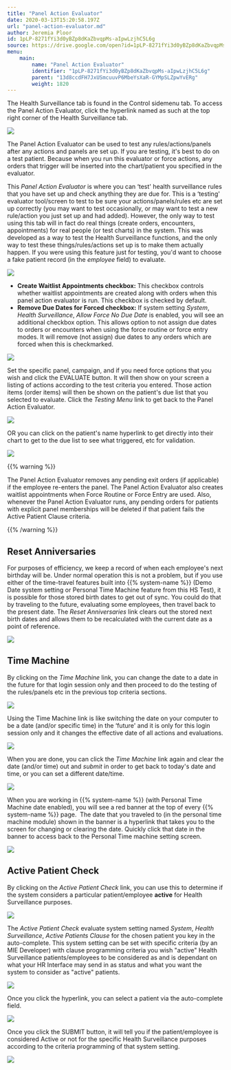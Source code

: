 ```yaml
---
title: "Panel Action Evaluator"
date: 2020-03-13T15:20:58.197Z
url: "panel-action-evaluator.md"
author: Jeremia Ploor
id: 1pLP-8271fYi3d0yBZp8dKaZbvqpMs-aIpwLzjhC5L6g
source: https://drive.google.com/open?id=1pLP-8271fYi3d0yBZp8dKaZbvqpMs-aIpwLzjhC5L6g
menu:
    main:
        name: "Panel Action Evaluator"
        identifier: "1pLP-8271fYi3d0yBZp8dKaZbvqpMs-aIpwLzjhC5L6g"
        parent: "13d8ccdFH7JxUSmcuuvP6MbeYsXaR-GYMpSLZpwYvERg"
        weight: 1820
---
```

The Health Surveillance tab is found in the Control sidemenu tab. To access the Panel Action Evaluator, click the hyperlink named as such at the top right corner of the Health Surveillance tab.

![](external_files/b211d9bcc80d217dd2d701df433cc93b.png)

The Panel Action Evaluator can be used to test any rules/actions/panels after any actions and panels are set up. If you are testing, it's best to do on a test patient. Because when you run this evaluator or force actions, any orders that trigger will be inserted into the chart/patient you specified in the evaluator.

This *Panel Action Evaluator* is where you can ‘test' health surveillance rules that you have set up and check anything they are due for. This is a ‘testing' evaluator tool/screen to test to be sure your actions/panels/rules etc are set up correctly (you may want to test occasionally, or may want to test a new rule/action you just set up and had added). However, the only way to test using this tab will in fact do real things (create orders, encounters, appointments) for real people (or test charts) in the system. This was developed as a way to test the Health Surveillance functions, and the only way to test these things/rules/actions set up is to make them actually happen. If you were using this feature just for testing, you'd want to choose a fake patient record (in the *employee* field) to evaluate.

![](external_files/552cb89c1abaa3f30d6620cf715fd88a.png)

* <strong>Create Waitlist Appointments checkbox:</strong> This checkbox controls whether waitlist appointments are created along with orders when this panel action evaluator is run. This checkbox is checked by default.
* <strong>Remove Due Dates for Forced checkbox:</strong> If system setting <em>System</em>, <em>Health Surveillance</em>, <em>Allow Force No Due Date</em> is enabled, you will see an additional checkbox option. This allows option to not assign due dates to orders or encounters when using the force routine or force entry modes. It will remove (not assign) due dates to any orders which are forced when this is checkmarked.

![](external_files/de94add888a11d7aa7ca1ac24a05992f.png)

Set the specific panel, campaign, and if you need force options that you wish and click the EVALUATE button. It will then show on your screen a listing of actions according to the test criteria you entered. Those action items (order items) will then be shown on the patient's due list that you selected to evaluate. Click the *Testing Menu* link to get back to the Panel Action Evaluator.

![](external_files/78dfc3cbde7a54d8575a161a491285f8.png)

OR you can click on the patient's name hyperlink to get directly into their chart to get to the due list to see what triggered, etc for validation.

![](external_files/64e86e1567de3d03143ec559d29d8b98.png)

{{% warning %}}

The Panel Action Evaluator removes any pending exit orders (if applicable) if the employee re-enters the panel. The Panel Action Evaluator also creates waitlist appointments when Force Routine or Force Entry are used. Also, whenever the Panel Action Evaluator runs, any pending orders for patients with explicit panel memberships will be deleted if that patient fails the Active Patient Clause criteria.

{{% /warning %}}


## Reset Anniversaries

For purposes of efficiency, we keep a record of when each employee's next birthday will be. Under normal operation this is not a problem, but if you use either of the time-travel features built into {{% system-name %}} (Demo Date system setting or Personal Time Machine feature from this HS Test), it is possible for those stored birth dates to get out of sync. You could do that by traveling to the future, evaluating some employees, then travel back to the present date. The *Reset Anniversaries* link clears out the stored next birth dates and allows them to be recalculated with the current date as a point of reference.

![](external_files/27a79f7f511b614b7d431293402fb261.png)

## Time Machine

By clicking on the *Time Machine* link, you can change the date to a date in the future for that login session only and then proceed to do the testing of the rules/panels etc in the previous top criteria sections.

![](external_files/b88ee32bc0503916a2ad501ff5f7651f.png)

Using the Time Machine link is like switching the date on your computer to be a date (and/or specific time) in the ‘future' and it is only for this login session only and it changes the effective date of all actions and evaluations.

![](external_files/8bfeadb3ea3e0c555070d2cb9b360799.png)

When you are done, you can click the *Time Machine* link again and clear the date (and/or time) out and *submit* in order to get back to today's date and time, or you can set a different date/time.

![](external_files/e842c3a2904b4804a5446e8630b9ebba.png)

When you are working in {{% system-name %}} (with Personal Time Machine date enabled), you will see a red banner at the top of every {{% system-name %}} page.  The date that you traveled to (in the personal time machine module) shown in the banner is a hyperlink that takes you to the screen for changing or clearing the date. Quickly click that date in the banner to access back to the Personal Time machine setting screen.

![](external_files/0135b7103c94d8be7f94cec1620bd44d.png)

## Active Patient Check

By clicking on the *Active Patient Check* link, you can use this to determine if the system considers a particular patient/employee **active** for Health Surveillance purposes.

![](external_files/3b5ac51ef68eb4e3c7b474e0ea89825f.png)

The *Active Patient Check* evaluate system setting named *System*, *Health Surveillance*, *Active Patients Clause* for the chosen patient you key in the auto-complete. This system setting can be set with specific criteria (by an MIE Developer) with clause programming criteria you wish "active" Health Surveillance patients/employees to be considered as and is dependant on what your HR Interface may send in as status and what you want the system to consider as "active" patients.

![](external_files/12965959252d71d6bf679bf12b4551b2.png)

Once you click the hyperlink, you can select a patient via the auto-complete field.

![](external_files/44de79b916dc827873ffd7f583f5a6f1.png)

Once you click the SUBMIT button, it will tell you if the patient/employee is considered Active or not for the specific Health Surveillance purposes according to the criteria programming of that system setting.

![](external_files/07cd7c23ffe4438503a5b557acac9ace.png)

